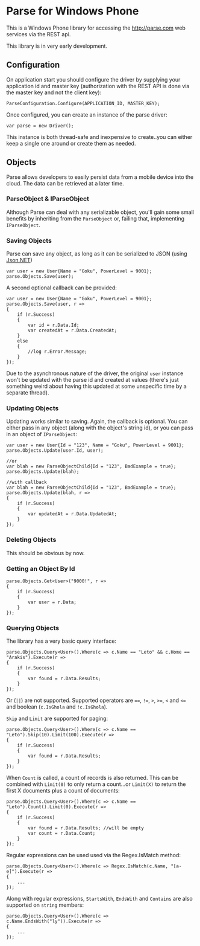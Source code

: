 
# Parse for Windows Phone
This is a Windows Phone library for accessing the <http://parse.com> web services via the REST api.

This library is in very early development.

## Configuration
On application start you should configure the driver by supplying your application id and master key (authorization with the REST API is done via the master key and not the client key):

	ParseConfiguration.Configure(APPLICATION_ID, MASTER_KEY);

Once configured, you can create an instance of the parse driver:

	var parse = new Driver();

This instance is both thread-safe and inexpensive to create..you can either keep a single one around or create them as needed.

## Objects
Parse allows developers to easily persist data from a mobile device into the cloud. The data can be retrieved at a later time. 

### ParseObject & IParseObject
Although Parse can deal with any serializable object, you'll gain some small benefits by inheriting from the `ParseObject` or, failing that, implementing `IParseObject`. 

###  Saving Objects
Parse can save any object, as long as it can be serialized to JSON (using [Json.NET](http://json.codeplex.com/))

	var user = new User{Name = "Goku", PowerLevel = 9001};
	parse.Objects.Save(user);

A second optional callback can be provided:

	var user = new User{Name = "Goku", PowerLevel = 9001};
	parse.Objects.Save(user, r =>
	{
		if (r.Success)
		{
			var id = r.Data.Id;
			var createdAt = r.Data.CreatedAt;
		}
		else
		{
			//log r.Error.Message;
		}
	});

Due to the asynchronous nature of the driver, the original `user` instance won't be updated with the parse id and created at values (there's just something weird about having this updated at some unspecific time by a separate thread).

###  Updating Objects
Updating works similar to saving. Again, the callback is optional. You can either pass in any object (along with the object's string id), or you can pass in an object of `IParseObject`:

	var user = new User{Id = "123", Name = "Goku", PowerLevel = 9001};
	parse.Objects.Update(user.Id, user);

	//or 
	var blah = new ParseObjectChild{Id = "123", BadExample = true};
	parse.Objects.Update(blah);

	//with callback
	var blah = new ParseObjectChild{Id = "123", BadExample = true};
	parse.Objects.Update(blah, r => 
	{
		if (r.Success)
		{
			var updatedAt = r.Data.UpdatedAt;
		}
	});

### Deleting Objects
This should be obvious by now.


### Getting an Object By Id

	parse.Objects.Get<User>("9000!", r =>
	{
		if (r.Success)
		{
			var user = r.Data;
		}
	});

### Querying Objects
The library has a very basic query interface:

	parse.Objects.Query<User>().Where(c => c.Name == "Leto" && c.Home == "Arakis").Execute(r => 
	{
		if (r.Success) 
		{ 
			var found = r.Data.Results;
		}
	});

Or (`||`) are not supported. Supported operators are `==`, `!=`, `>`, `>=`, `<` and `<=` and boolean (`c.IsGhola` and `!c.IsGhola`).

`Skip` and `Limit` are supported for paging:

	parse.Objects.Query<User>().Where(c => c.Name == "Leto").Skip(10).Limit(100).Execute(r => 
	{
		if (r.Success) 
		{ 
			var found = r.Data.Results;
		}
	});


When `Count` is called, a count of records is also returned. This can be combined with `Limit(0)` to only return a count...or `Limit(X)` to return the first X documents plus a count of documents:

	parse.Objects.Query<User>().Where(c => c.Name == "Leto").Count().Limit(0).Execute(r => 
	{
		if (r.Success) 
		{ 
			var found = r.Data.Results; //will be empty
			var count = r.Data.Count;
		}
	});

Regular expressions can be used used via the Regex.IsMatch method:

	parse.Objects.Query<User>().Where(c => Regex.IsMatch(c.Name, "[a-e]").Execute(r => 
	{
		...
	});

Along with regular expressions, `StartsWith`, `EndsWith` and `Contains` are also supported on `string` members:

	parse.Objects.Query<User>().Where(c => c.Name.EndsWith("ly")).Execute(r => 
	{
		...
	});